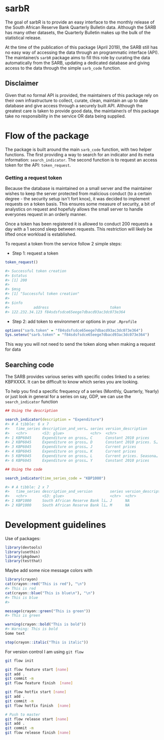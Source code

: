 # sarbR

The goal of sarbR is to provide an easy interface to the monthly release of the South African Reserve Bank Quarterly Bulletin data. Although the SARB has many other datasets, the Quarterly Bulletin makes up the bulk of the statistical release. 

At the time of the publication of this package (April 2019), the SARB still has no easy way of accessing the data through an programmatic interface (API). The maintainer/s `sarbR` package aims to fill this role by curating the data automatically from the SARB, updating a dedicated database and giving access to the data through the simple `sarb_code` function. 

## Disclaimer

Given that no formal API is provided, the maintainers of this package rely on their own infrastructure to collect, curate, clean, maintain an up to date database and give access through a securely built API. 
Although the greatest care is taken to provide good data, the maintainer/s of this package take no responsibility in the service OR data being supplied.  

# Flow of the package

The package is built around the main `sarb_code` function, with two helper functions. The first providing a way to search for an indicator and its meta information: `search_indicator`. The second function is to request an access token for the API: `token_request`.

### Getting a request token

Because the database is maintained on a small server and the maintainer wishes to keep the server protected from malicious conduct (to a certain degree - the security setup isn't fort knox), it was decided to implement requests on a token basis. This ensures some measure of security, a bit of analystics on request and hopefuly allows the small server to handle everyones request in an orderly manner.

Once a token has been registered it is allowed to conduct 200 requests a day with a 1 second sleep between requests. This restriction will likely be lifted once workload is established. 

To request a token from the service follow 2 simple steps:

* Step 1: request a token

``` r
token_request()

#> Successful token creation
#> $status
#> [1] 200
#> 
#> $msg
#> [1] "Successful token creation"
#> 
#> $info
#>           address                            token
#> 122.232.34.123 f84sdsfsdce65eege7dbacd93ac3dc073e364

```

* Step 2: add token to environment or options in your `.Rprofile`

```r
options("sarb.token" = "f84sdsfsdce65eege7dbacd93ac3dc073e364")
Sys.setenv("sarb.token" = "f84sdsfsdce65eege7dbacd93ac3dc073e364")
```

This way you will not need to send the token along when making a request for data

## Searching code

The SARB provides various series with specific codes linked to a series: KBPXXXX. It can be difficult to know which series you are looking. 

To help you find a specific frequency of a series (Monthly, Quarterly, Yearly) or just look in general for a series on say, GDP, we can use the `search_indicator` function

``` r
## Using the description

search_indicator(description = "Expenditure")
#> # A tibble: 6 x 7
#>   time_series description_and_vers… series version_description      frequency unit_of_measure code  
#>   <chr>       <S3: glue>            <chr>  <chr>                    <chr>     <chr>           <S3: >
#> 1 KBP6045     Expenditure on gross… C      Constant 2010 prices     K1        RMILL           KBP60…
#> 2 KBP6045     Expenditure on gross… D      Constant 2010 prices. S… K1        RMILL           KBP60…
#> 3 KBP6045     Expenditure on gross… J      Current prices           J1        RMILL           KBP60…
#> 4 KBP6045     Expenditure on gross… K      Current prices           K1        RMILL           KBP60…
#> 5 KBP6045     Expenditure on gross… L      Current prices. Seasona… K1        RMILL           KBP60…
#> 6 KBP6045     Expenditure on gross… Y      Constant 2010 prices     J1        RMILL           KBP60…

## Using the code

search_indicator(time_series_code = "KBP1000")

#> # A tibble: 2 x 7
#>   time_series description_and_version        series version_descript… frequency unit_of_measure code  
#>   <chr>       <S3: glue>                     <chr>  <chr>             <chr>     <chr>           <S3: >
#> 1 KBP1000     South African Reserve Bank li… J      NA                J1        RMILL           KBP10…
#> 2 KBP1000     South African Reserve Bank li… M      NA                M1        RMILL           KBP10…
```

# Development guidelines

Use of packages:

``` r
library(devtools)
library(usethis)
library(pkgdown)
library(testthat)
```

 Maybe add some nice message colors with
```r
library(crayon)
cat(crayon::red("This is red"), "\n")
#> This is red
cat(crayon::blue("This is blue\n"), "\n")
#> This is blue
#> 

message(crayon::green("This is green"))
#> This is green

warning(crayon::bold("This is bold"))
#> Warning: This is bold
Some text

stop(crayon::italic("This is italic"))
```

For version control I am using `git flow`

```bash
git flow init

git flow feature start [name]
git add .
git commit -m
git flow feature finish  [name]

git flow hotfix start [name]
git add .
git commit -m
git flow hotfix finish  [name]

# Push to master
git flow release start [name]
git add .
git commit -m
git flow release finish [name]

```
